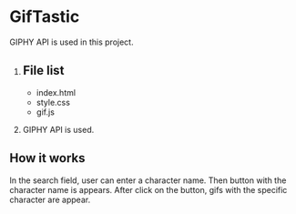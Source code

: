 # GifTastic
GIPHY API is used in this project. 

1. ## File list
    * index.html
    * style.css
    * gif.js

2. GIPHY API is used.

## How it works
In the search field, user can enter a character name. Then button with the character name is appears. After click on the button, gifs with the specific character are appear.
